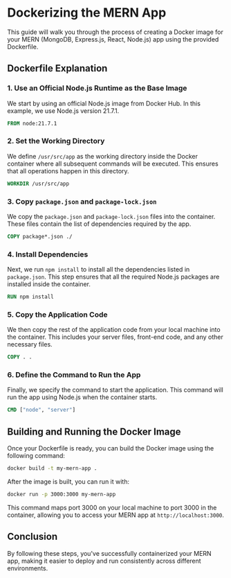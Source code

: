 # Dockerizing the MERN App

This guide will walk you through the process of creating a Docker image for your MERN (MongoDB, Express.js, React, Node.js) app using the provided Dockerfile.

## Dockerfile Explanation

### 1. Use an Official Node.js Runtime as the Base Image
We start by using an official Node.js image from Docker Hub. In this example, we use Node.js version 21.7.1.
```Dockerfile
FROM node:21.7.1
```

### 2. Set the Working Directory
We define `/usr/src/app` as the working directory inside the Docker container where all subsequent commands will be executed. This ensures that all operations happen in this directory.
```Dockerfile
WORKDIR /usr/src/app
```

### 3. Copy `package.json` and `package-lock.json`
We copy the `package.json` and `package-lock.json` files into the container. These files contain the list of dependencies required by the app.
```Dockerfile
COPY package*.json ./
```

### 4. Install Dependencies
Next, we run `npm install` to install all the dependencies listed in `package.json`. This step ensures that all the required Node.js packages are installed inside the container.
```Dockerfile
RUN npm install
```

### 5. Copy the Application Code
We then copy the rest of the application code from your local machine into the container. This includes your server files, front-end code, and any other necessary files.
```Dockerfile
COPY . .
```

### 6. Define the Command to Run the App
Finally, we specify the command to start the application. This command will run the app using Node.js when the container starts.
```Dockerfile
CMD ["node", "server"]
```

## Building and Running the Docker Image

Once your Dockerfile is ready, you can build the Docker image using the following command:

```bash
docker build -t my-mern-app .
```

After the image is built, you can run it with:

```bash
docker run -p 3000:3000 my-mern-app
```

This command maps port 3000 on your local machine to port 3000 in the container, allowing you to access your MERN app at `http://localhost:3000`.

## Conclusion

By following these steps, you've successfully containerized your MERN app, making it easier to deploy and run consistently across different environments.


